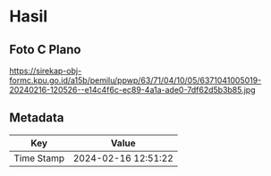 # Hasil

## Foto C Plano

https://sirekap-obj-formc.kpu.go.id/a15b/pemilu/ppwp/63/71/04/10/05/6371041005019-20240216-120526--e14c4f6c-ec89-4a1a-ade0-7df62d5b3b85.jpg


## Metadata

| Key        | Value               |
| ---------- | ------------------- |
| Time Stamp | 2024-02-16 12:51:22 |



